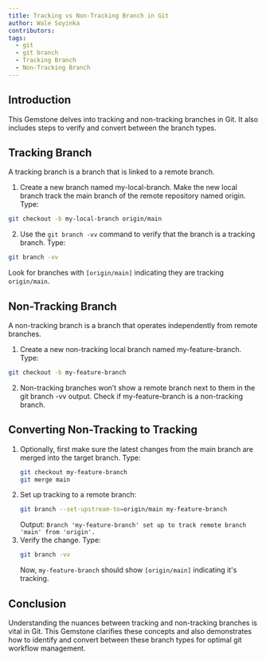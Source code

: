 ```yaml
---
title: Tracking vs Non-Tracking Branch in Git
author: Wale Soyinka
contributors:
tags:
  - git
  - git branch
  - Tracking Branch
  - Non-Tracking Branch
---
```


## Introduction 

This Gemstone delves into tracking and non-tracking branches in Git. It also includes steps to verify and convert between the branch types. 

## Tracking Branch

A tracking branch is a branch that is linked to a remote branch.

1. Create a new branch named my-local-branch. Make the new local branch track the main branch of the remote repository named origin. Type:  
  ```bash
  git checkout -b my-local-branch origin/main
  ```
2. Use the `git branch -vv` command to verify that the branch is a tracking branch. Type: 
  ```bash
  git branch -vv
  ```
  Look for branches with `[origin/main]` indicating they are tracking `origin/main`.

## Non-Tracking Branch

A non-tracking branch is a branch that operates independently from remote branches.

1. Create a new non-tracking local branch named my-feature-branch. Type:
  ```bash
  git checkout -b my-feature-branch
  ```
2. Non-tracking branches won’t show a remote branch next to them in the git branch -vv output. Check if my-feature-branch is a non-tracking branch. 

## Converting Non-Tracking to Tracking

1. Optionally, first make sure the latest changes from the main branch are merged into the target branch. Type:
     ```bash
     git checkout my-feature-branch
     git merge main
     ```
2. Set up tracking to a remote branch:
     ```bash
     git branch --set-upstream-to=origin/main my-feature-branch
     ```
     Output: `Branch 'my-feature-branch' set up to track remote branch 'main' from 'origin'.`
3. Verify the change. Type:
     ```bash
     git branch -vv
     ```
     Now, `my-feature-branch` should show `[origin/main]` indicating it's tracking.

## Conclusion

Understanding the nuances between tracking and non-tracking branches is vital in Git. This Gemstone clarifies these concepts and also demonstrates how to identify and convert between these branch types for optimal git workflow management.